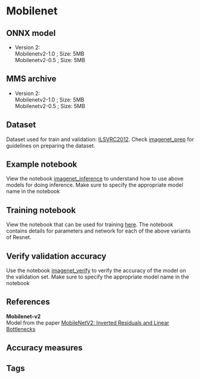 # Mobilenet
## ONNX model
* Version 2:   
 Mobilenetv2-1.0 ; Size: 5MB  
 Mobilenetv2-0.5 ; Size: 5MB
 

## MMS archive
* Version 2:   
 Mobilenetv2-1.0 ; Size: 5MB  
 Mobilenetv2-0.5 ; Size: 5MB
 
## Dataset
Dataset used for train and validation: [ILSVRC2012](http://www.image-net.org/challenges/LSVRC/2012/). Check [imagenet_prep](../imagenet_prep.md) for guidelines on preparing the dataset. 
## Example notebook
View the notebook [imagenet_inference](../imagenet_inference.ipynb) to understand how to use above models for doing inference. Make sure to specify the appropriate model name in the notebook
## Training notebook
View the notebook that can be used for training [here](train_mobilenet.ipynb). The notebook contains details for 
parameters and network for each of the above variants of Resnet.
## Verify validation accuracy
Use the notebook [imagenet_verify](../imagenet_verify.ipynb) to verify the accuracy of the model on the validation set. Make sure to specify the appropriate model name in the notebook
## References
**Mobilenet-v2**  
Model from the paper [MobileNetV2: Inverted Residuals and Linear Bottlenecks](https://arxiv.org/abs/1801.04381)  
 
 
 
## Accuracy measures
## Tags
